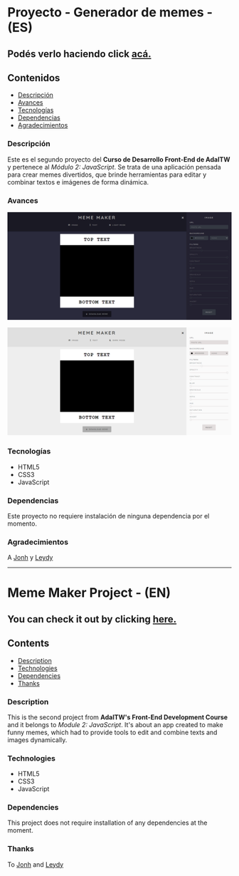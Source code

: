 # Proyecto - Generador de memes - (ES)

## Podés verlo haciendo click [acá.](https://lucilaguajardo.github.io/meme-maker-project/)

## Contenidos

* [Descripción](#descripción)
* [Avances](#avances)
* [Tecnologías](#tecnologías)
* [Dependencias](#dependencias)
* [Agradecimientos](#agradecimientos)

### Descripción

Este es el segundo proyecto del **Curso de Desarrollo Front-End de AdaITW** y pertenece al *Módulo 2: JavaScript*. Se trata de una aplicación pensada para crear memes divertidos, que brinde herramientas para editar y combinar textos e imágenes de forma dinámica.

### Avances

![Image](./img/preview-dark-mode.png)

![Image](./img/preview-light-mode.png)

### Tecnologías

* HTML5
* CSS3
* JavaScript

### Dependencias

Este proyecto no requiere instalación de ninguna dependencia por el momento.

### Agradecimientos

A [Jonh](https://github.com/Jonhks) y [Leydy](https://github.com/leydyk93)

---

# Meme Maker Project - (EN)

## You can check it out by clicking [here.](https://lucilaguajardo.github.io/meme-maker-project/)

## Contents

* [Description](#description)
* [Technologies](#technologies)
* [Dependencies](#dependencies)
* [Thanks](#thanks)

### Description

This is the second project from **AdaITW's Front-End Development Course** and it belongs to *Module 2: JavaScript*. It's about an app created to make funny memes, which had to provide tools to edit and combine texts and images dynamically.

### Technologies

* HTML5
* CSS3
* JavaScript

### Dependencies

This project does not require installation of any dependencies at the moment.

### Thanks

To [Jonh](https://github.com/Jonhks) and [Leydy](https://github.com/leydyk93)